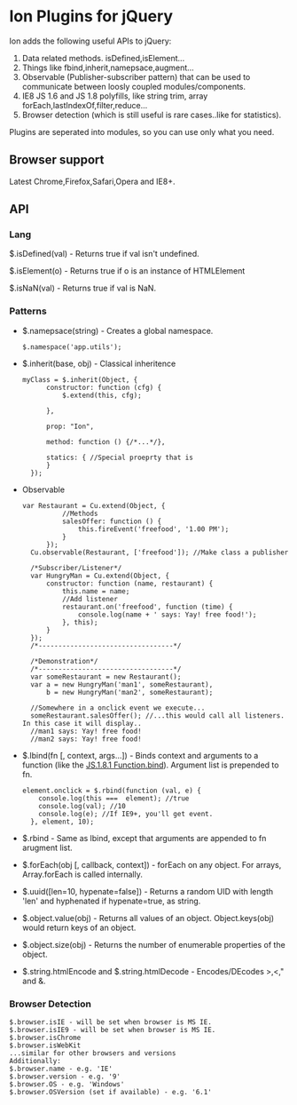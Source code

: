 # Ion Plugins for jQuery

Ion adds the following useful APIs to jQuery:
1. Data related methods. isDefined,isElement...
2. Things like fbind,inherit,namepsace,augment...
3. Observable (Publisher-subscriber pattern) that can be used to communicate between loosly coupled modules/components.
3. IE8 JS 1.6 and JS 1.8 polyfills, like string trim, array forEach,lastIndexOf,filter,reduce...
4. Browser detection (which is still useful is rare cases..like for statistics).

Plugins are seperated into modules, so you can use only what you need.

## Browser support

Latest Chrome,Firefox,Safari,Opera and IE8+.

## API

### Lang

$.isDefined(val) - Returns true if val isn't undefined.

$.isElement(o) - Returns true if o is an instance of HTMLElement

$.isNaN(val) - Returns true if val is NaN.

### Patterns

* $.namepsace(string) - Creates a global namespace.

  ``$.namespace('app.utils');``

* $.inherit(base, obj) - Classical inheritence

    <pre><code>myClass = $.inherit(Object, {
        constructor: function (cfg) {
            $.extend(this, cfg);
    
        },
    
        prop: "Ion",
    
        method: function () {/*...*/},
    
        statics: { //Special proeprty that is
        }
    });</code></pre>

* Observable

    <pre><code>var Restaurant = Cu.extend(Object, {
            //Methods
            salesOffer: function () {
                this.fireEvent('freefood', '1.00 PM');
            }
        });
    Cu.observable(Restaurant, ['freefood']); //Make class a publisher
    
    /*Subscriber/Listener*/
    var HungryMan = Cu.extend(Object, {
        constructor: function (name, restaurant) {
            this.name = name;
            //Add listener
            restaurant.on('freefood', function (time) {
                console.log(name + ' says: Yay! free food!');
            }, this);
        }
    });
    /*----------------------------------*/
    
    /*Demonstration*/
    /*----------------------------------*/
    var someRestaurant = new Restaurant();
    var a = new HungryMan('man1', someRestaurant),
        b = new HungryMan('man2', someRestaurant);
    
    //Somewhere in a onclick event we execute...
    someRestaurant.salesOffer(); //...this would call all listeners. In this case it will display..
    //man1 says: Yay! free food!
    //man2 says: Yay! free food!</code></pre>

* $.lbind(fn [, context, args...]) - Binds context and arguments to a function (like the [JS.1.8.1 Function.bind](https://developer.mozilla.org/en-US/docs/JavaScript/Reference/Global_Objects/Function/bind)). Argument list is prepended to fn.

    <pre><code>element.onclick = $.rbind(function (val, e) {
      console.log(this ===  element); //true
      console.log(val); //10
      console.log(e); //If IE9+, you'll get event.
    }, element, 10);</code></pre>

* $.rbind - Same as lbind, except that arguments are appended to fn arugment list.

* $.forEach(obj [, callback, context]) - forEach on any object. For arrays, Array.forEach is called internally.
* $.uuid([len=10, hypenate=false]) - Returns a random UID with length 'len' and hyphenated if hypenate=true, as string.
* $.object.value(obj) - Returns all values of an object. Object.keys(obj) would return keys of an object.
* $.object.size(obj) - Returns the number of enumerable properties of the object.
* $.string.htmlEncode and $.string.htmlDecode - Encodes/DEcodes >,<," and &.

### Browser Detection

<pre><code>$.browser.isIE - will be set when browser is MS IE.
$.browser.isIE9 - will be set when browser is MS IE.
$.browser.isChrome
$.browser.isWebKit
...similar for other browsers and versions
Additionally:
$.browser.name - e.g. 'IE'
$.browser.version - e.g. '9'
$.browser.OS - e.g. 'Windows'
$.browser.OSVersion (set if available) - e.g. '6.1'
</code></pre>
